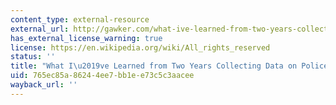 ```yaml
---
content_type: external-resource
external_url: http://gawker.com/what-ive-learned-from-two-years-collecting-data-on-poli-1625472836
has_external_license_warning: true
license: https://en.wikipedia.org/wiki/All_rights_reserved
status: ''
title: "What I\u2019ve Learned from Two Years Collecting Data on Police Killings"
uid: 765ec85a-8624-4ee7-bb1e-e73c5c3aacee
wayback_url: ''
---
```


